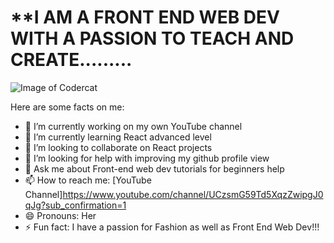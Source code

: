 # **I AM A FRONT END WEB DEV WITH A PASSION TO TEACH AND CREATE......... 

 ![Image of Codercat](https://octodex.github.com/images/codercat.jpg)





<!--
**meeramenon07/meeramenon07** is a ✨ _special_ ✨ repository because its `README.md` (this file) appears on your GitHub profile.
-->
Here are some facts on me:

- 🔭 I’m currently working on my own YouTube channel
- 🌱 I’m currently learning React advanced level
- 👯 I’m looking to collaborate on React projects
- 🤔 I’m looking for help with improving my github profile view
- 💬 Ask me about Front-end web dev tutorials for beginners help
- 📫 How to reach me: [YouTube Channel]https://www.youtube.com/channel/UCzsmG59Td5XqzZwipgJ0qJg?sub_confirmation=1
- 😄 Pronouns: Her
- ⚡ Fun fact: I have a passion for Fashion as well as Front End Web Dev!!! 

